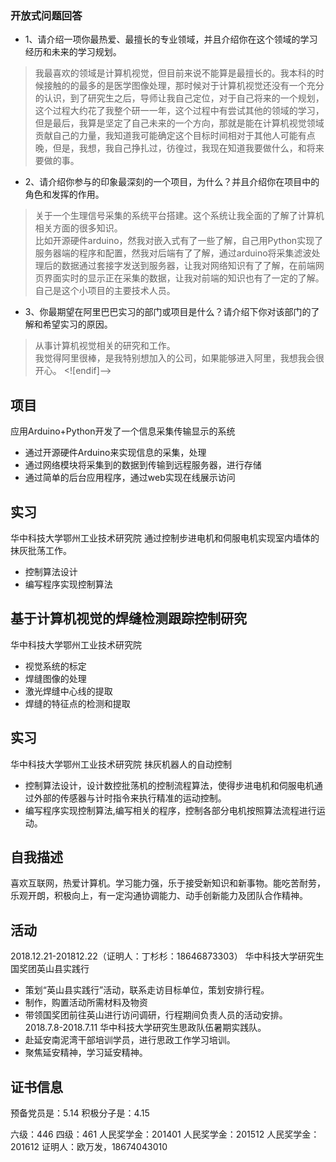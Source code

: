 ### 开放式问题回答
-   1、请介绍一项你最热爱、最擅长的专业领域，并且介绍你在这个领域的学习经历和未来的学习规划。
>我最喜欢的领域是计算机视觉，但目前来说不能算是最擅长的。我本科的时候接触的的最多的是医学图像处理，那时候对于计算机视觉还没有一个充分的认识，到了研究生之后，导师让我自己定位，对于自己将来的一个规划，这个过程大约花了我整个研一一年，这个过程中有尝试其他的领域的学习，但是最后，我算是坚定了自己未来的一个方向，那就是能在计算机视觉领域贡献自己的力量，我知道我可能确定这个目标时间相对于其他人可能有点晚，但是，我想，我自己挣扎过，彷徨过，我现在知道我要做什么，和将来要做的事。

-   2、请介绍你参与的印象最深刻的一个项目，为什么？并且介绍你在项目中的角色和发挥的作用。
>关于一个生理信号采集的系统平台搭建。这个系统让我全面的了解了计算机相关方面的很多知识。  
比如开源硬件arduino，然我对嵌入式有了一些了解，自己用Python实现了服务器端的程序和配置，然我对后端有了了解，通过arduino将采集滤波处理后的数据通过套接字发送到服务器，让我对网络知识有了了解，在前端网页界面实时的显示正在采集的数据，让我对前端的知识也有了一定的了解。  
自己是这个小项目的主要技术人员。

-   3、你最期望在阿里巴巴实习的部门或项目是什么？请介绍下你对该部门的了解和希望实习的原因。
>从事计算机视觉相关的研究和工作。  
    我觉得阿里很棒，是我特别想加入的公司，如果能够进入阿里，我想我会很开心。
<![endif]-->

## 项目
应用Arduino+Python开发了一个信息采集传输显示的系统
-   通过开源硬件Arduino来实现信息的采集，处理
-   通过网络模块将采集到的数据到传输到远程服务器，进行存储
-   通过简单的后台应用程序，通过web实现在线展示访问

## 实习
华中科技大学鄂州工业技术研究院
通过控制步进电机和伺服电机实现室内墙体的抹灰批荡工作。
- 控制算法设计
- 编写程序实现控制算法

## 基于计算机视觉的焊缝检测跟踪控制研究
华中科技大学鄂州工业技术研究院
- 视觉系统的标定
- 焊缝图像的处理
- 激光焊缝中心线的提取
- 焊缝的特征点的检测和提取
## 实习
华中科技大学鄂州工业技术研究院
抹灰机器人的自动控制
- 控制算法设计，设计数控批荡机的控制流程算法，使得步进电机和伺服电机通过外部的传感器与计时指令来执行精准的运动控制。
- 编写程序实现控制算法,编写相关的程序，控制各部分电机按照算法流程进行运动。
## 自我描述
喜欢互联网，热爱计算机。学习能力强，乐于接受新知识和新事物。能吃苦耐劳，乐观开朗，积极向上，有一定沟通协调能力、动手创新能力及团队合作精神。

## 活动
2018.12.21-201812.22（证明人：丁杉杉：18646873303）
华中科技大学研究生国奖团英山县实践行
- 策划“英山县实践行”活动，联系走访目标单位，策划安排行程。
- 制作，购置活动所需材料及物资
- 带领国奖团前往英山进行访问调研，行程期间负责人员的活动安排。
2018.7.8-2018.7.11
华中科技大学研究生思政队伍暑期实践队。
- 赴延安南泥湾干部培训学员，进行思政工作学习培训。
- 聚焦延安精神，学习延安精神。
## 证书信息
预备党员是：5.14
积极分子是：4.15

六级：446
四级：461
人民奖学金：201401
人民奖学金：201512
人民奖学金：201612
证明人：欧万发，18674043010

